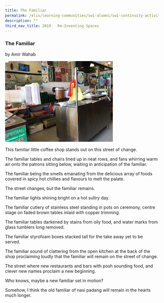 ```yaml
---
title: The Familiar
permalink: /elis/learning-communities/swi-alumni/swi-continuity-activities/re-inventing-spaces/the-familiar/
description: ""
third_nav_title: 2019   Re–Inventing Spaces
---
```


### The Familiar 
by Amir Wahab

<img src="/images/familiar.jpg" 
     style="width:70%">
		 
This familiar little coffee shop stands out on this street of change.

The familiar tables and chairs lined up in neat rows, and fans whirring warm air onto the patrons sitting below, waiting in anticipation of the familiar.

The familiar being the smells emanating from the delicious array of foods covered in spicy hot chillies and flavours to melt the palate.  

The street changes, but the familiar remains.

The familiar lights shining bright on a hot sultry day.

The familiar cutlery of stainless steel standing in pots on ceremony, centre stage on faded brown tables inlaid with copper trimming.

The familiar tables darkened by stains from oily food, and water marks from glass tumblers long removed.

The familiar styrofoam boxes stacked tall for the take away yet to be served.

The familiar sound of clattering from the open kitchen at the back of the shop proclaiming loudly that the familiar will remain on the street of change.

The street where new restaurants and bars with posh sounding food, and clever new names proclaim a new beginning.

Who knows, maybe a new familiar set in motion?

Somehow, I think the old familiar of nasi padang will remain in the hearts much longer.